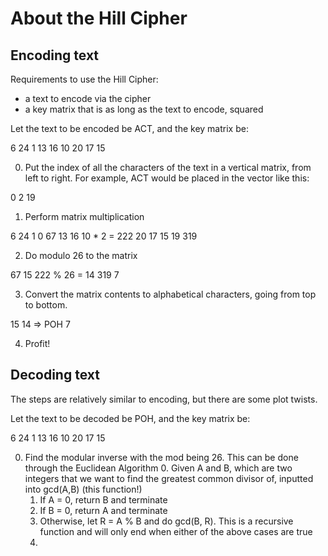 # About the Hill Cipher

## Encoding text

Requirements to use the Hill Cipher:

- a text to encode via the cipher
- a key matrix that is as long as the text to encode, squared

Let the text to be encoded be ACT, and the key matrix be:

6 24 1
13 16 10
20 17 15

0. Put the index of all the characters of the text in a vertical matrix, from left to right. For example, ACT would be placed in the vector like this:

0
2
19

1. Perform matrix multiplication

6 24 1      0       67
13 16 10 *  2   =   222
20 17 15    19      319

2. Do modulo 26 to the matrix

67         15
222 % 26 = 14
319        7

3. Convert the matrix contents to alphabetical characters, going from top to bottom.

15
14  => POH
7

4. Profit!

## Decoding text

The steps are relatively similar to encoding, but there are some plot twists.

Let the text to be decoded be POH, and the key matrix be:

6 24 1
13 16 10
20 17 15

0. Find the modular inverse with the mod being 26.
   This can be done through the Euclidean Algorithm
   0. Given A and B, which are two integers that we want to find the greatest common divisor of, inputted into gcd(A,B) (this function!)
   1. If A = 0, return B and terminate
   2. If B = 0, return A and terminate
   3. Otherwise, let R = A % B and do gcd(B, R). This is a recursive function and will only end when either of the above cases are true
   4. 